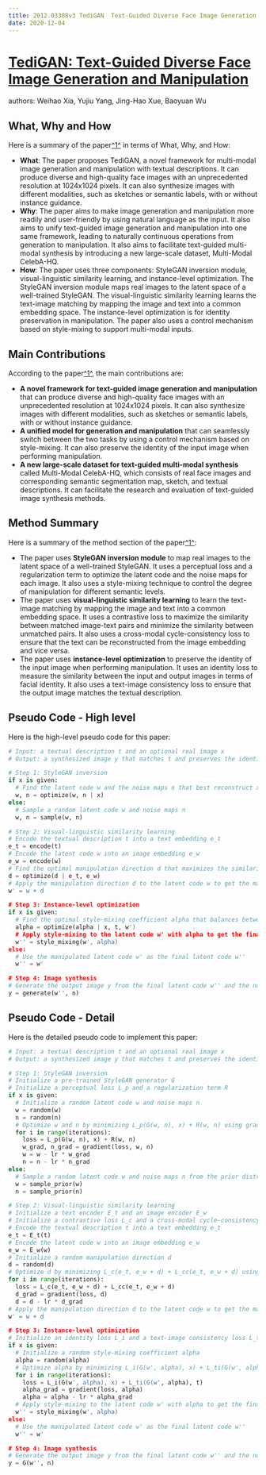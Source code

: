 ```yaml
---
title: 2012.03308v3 TediGAN  Text-Guided Diverse Face Image Generation and Manipulation
date: 2020-12-04
---
```


# [TediGAN: Text-Guided Diverse Face Image Generation and Manipulation](http://arxiv.org/abs/2012.03308v3)

authors: Weihao Xia, Yujiu Yang, Jing-Hao Xue, Baoyuan Wu


## What, Why and How

[1]: https://arxiv.org/pdf/2012.03308v3.pdf "ulti- - arXiv.org e-Print archive"
[2]: https://arxiv.org/abs/2012.03308 "[2012.03308] TediGAN: Text-Guided Diverse Face Image Generation and ..."
[3]: http://export.arxiv.org/abs/2111.03308v3 "[2111.03308v3] Confidential Machine Learning Computation in Untrusted ..."

Here is a summary of the paper[^1^][1] in terms of What, Why, and How:

- **What**: The paper proposes TediGAN, a novel framework for multi-modal image generation and manipulation with textual descriptions. It can produce diverse and high-quality face images with an unprecedented resolution at 1024x1024 pixels. It can also synthesize images with different modalities, such as sketches or semantic labels, with or without instance guidance.
- **Why**: The paper aims to make image generation and manipulation more readily and user-friendly by using natural language as the input. It also aims to unify text-guided image generation and manipulation into one same framework, leading to naturally continuous operations from generation to manipulation. It also aims to facilitate text-guided multi-modal synthesis by introducing a new large-scale dataset, Multi-Modal CelebA-HQ.
- **How**: The paper uses three components: StyleGAN inversion module, visual-linguistic similarity learning, and instance-level optimization. The StyleGAN inversion module maps real images to the latent space of a well-trained StyleGAN. The visual-linguistic similarity learning learns the text-image matching by mapping the image and text into a common embedding space. The instance-level optimization is for identity preservation in manipulation. The paper also uses a control mechanism based on style-mixing to support multi-modal inputs.

## Main Contributions

[1]: https://arxiv.org/pdf/2012.03308v3.pdf "ulti- - arXiv.org e-Print archive"
[2]: https://arxiv.org/abs/2012.03308 "[2012.03308] TediGAN: Text-Guided Diverse Face Image Generation and ..."
[3]: http://export.arxiv.org/abs/2111.03308v3 "[2111.03308v3] Confidential Machine Learning Computation in Untrusted ..."

According to the paper[^1^][1], the main contributions are:

- **A novel framework for text-guided image generation and manipulation** that can produce diverse and high-quality face images with an unprecedented resolution at 1024x1024 pixels. It can also synthesize images with different modalities, such as sketches or semantic labels, with or without instance guidance.
- **A unified model for generation and manipulation** that can seamlessly switch between the two tasks by using a control mechanism based on style-mixing. It can also preserve the identity of the input image when performing manipulation.
- **A new large-scale dataset for text-guided multi-modal synthesis** called Multi-Modal CelebA-HQ, which consists of real face images and corresponding semantic segmentation map, sketch, and textual descriptions. It can facilitate the research and evaluation of text-guided image synthesis methods.

## Method Summary

[1]: https://arxiv.org/pdf/2012.03308v3.pdf "ulti- - arXiv.org e-Print archive"
[2]: https://arxiv.org/abs/2012.03308 "[2012.03308] TediGAN: Text-Guided Diverse Face Image Generation and ..."
[3]: http://export.arxiv.org/abs/2111.03308v3 "[2111.03308v3] Confidential Machine Learning Computation in Untrusted ..."

Here is a summary of the method section of the paper[^1^][1]:

- The paper uses **StyleGAN inversion module** to map real images to the latent space of a well-trained StyleGAN. It uses a perceptual loss and a regularization term to optimize the latent code and the noise maps for each image. It also uses a style-mixing technique to control the degree of manipulation for different semantic levels.
- The paper uses **visual-linguistic similarity learning** to learn the text-image matching by mapping the image and text into a common embedding space. It uses a contrastive loss to maximize the similarity between matched image-text pairs and minimize the similarity between unmatched pairs. It also uses a cross-modal cycle-consistency loss to ensure that the text can be reconstructed from the image embedding and vice versa.
- The paper uses **instance-level optimization** to preserve the identity of the input image when performing manipulation. It uses an identity loss to measure the similarity between the input and output images in terms of facial identity. It also uses a text-image consistency loss to ensure that the output image matches the textual description.


## Pseudo Code - High level

Here is the high-level pseudo code for this paper:

```python
# Input: a textual description t and an optional real image x
# Output: a synthesized image y that matches t and preserves the identity of x if given

# Step 1: StyleGAN inversion
if x is given:
  # Find the latent code w and the noise maps n that best reconstruct x
  w, n = optimize(w, n | x)
else:
  # Sample a random latent code w and noise maps n
  w, n = sample(w, n)

# Step 2: Visual-linguistic similarity learning
# Encode the textual description t into a text embedding e_t
e_t = encode(t)
# Encode the latent code w into an image embedding e_w
e_w = encode(w)
# Find the optimal manipulation direction d that maximizes the similarity between e_t and e_w + d
d = optimize(d | e_t, e_w)
# Apply the manipulation direction d to the latent code w to get the manipulated latent code w'
w' = w + d

# Step 3: Instance-level optimization
if x is given:
  # Find the optimal style-mixing coefficient alpha that balances between identity preservation and text-image consistency
  alpha = optimize(alpha | x, t, w')
  # Apply style-mixing to the latent code w' with alpha to get the final latent code w''
  w'' = style_mixing(w', alpha)
else:
  # Use the manipulated latent code w' as the final latent code w''
  w'' = w'

# Step 4: Image synthesis
# Generate the output image y from the final latent code w'' and the noise maps n
y = generate(w'', n)
```

## Pseudo Code - Detail

Here is the detailed pseudo code to implement this paper:

```python
# Input: a textual description t and an optional real image x
# Output: a synthesized image y that matches t and preserves the identity of x if given

# Step 1: StyleGAN inversion
# Initialize a pre-trained StyleGAN generator G
# Initialize a perceptual loss L_p and a regularization term R
if x is given:
  # Initialize a random latent code w and noise maps n
  w = random(w)
  n = random(n)
  # Optimize w and n by minimizing L_p(G(w, n), x) + R(w, n) using gradient descent
  for i in range(iterations):
    loss = L_p(G(w, n), x) + R(w, n)
    w_grad, n_grad = gradient(loss, w, n)
    w = w - lr * w_grad
    n = n - lr * n_grad
else:
  # Sample a random latent code w and noise maps n from the prior distribution
  w = sample_prior(w)
  n = sample_prior(n)

# Step 2: Visual-linguistic similarity learning
# Initialize a text encoder E_t and an image encoder E_w
# Initialize a contrastive loss L_c and a cross-modal cycle-consistency loss L_cc
# Encode the textual description t into a text embedding e_t
e_t = E_t(t)
# Encode the latent code w into an image embedding e_w
e_w = E_w(w)
# Initialize a random manipulation direction d
d = random(d)
# Optimize d by minimizing L_c(e_t, e_w + d) + L_cc(e_t, e_w + d) using gradient descent
for i in range(iterations):
  loss = L_c(e_t, e_w + d) + L_cc(e_t, e_w + d)
  d_grad = gradient(loss, d)
  d = d - lr * d_grad
# Apply the manipulation direction d to the latent code w to get the manipulated latent code w'
w' = w + d

# Step 3: Instance-level optimization
# Initialize an identity loss L_i and a text-image consistency loss L_ti
if x is given:
  # Initialize a random style-mixing coefficient alpha
  alpha = random(alpha)
  # Optimize alpha by minimizing L_i(G(w', alpha), x) + L_ti(G(w', alpha), t) using gradient descent
  for i in range(iterations):
    loss = L_i(G(w', alpha), x) + L_ti(G(w', alpha), t)
    alpha_grad = gradient(loss, alpha)
    alpha = alpha - lr * alpha_grad
  # Apply style-mixing to the latent code w' with alpha to get the final latent code w''
  w'' = style_mixing(w', alpha)
else:
  # Use the manipulated latent code w' as the final latent code w''
  w'' = w'

# Step 4: Image synthesis
# Generate the output image y from the final latent code w'' and the noise maps n
y = G(w'', n)
```
